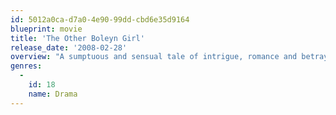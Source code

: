 ```yaml
---
id: 5012a0ca-d7a0-4e90-99dd-cbd6e35d9164
blueprint: movie
title: 'The Other Boleyn Girl'
release_date: '2008-02-28'
overview: "A sumptuous and sensual tale of intrigue, romance and betrayal set against the backdrop of a defining moment in European history: two beautiful sisters, Anne and Mary Boleyn, driven by their family's blind ambition, compete for the love of the handsome and passionate King Henry VIII."
genres:
  -
    id: 18
    name: Drama
---
```

